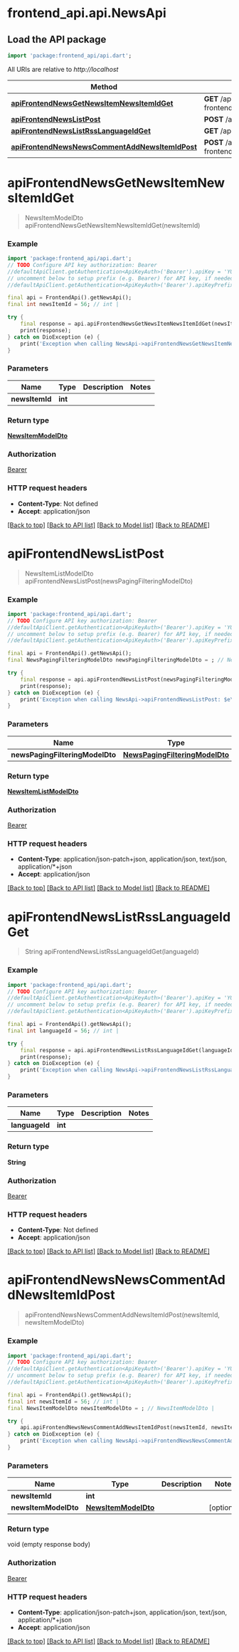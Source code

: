 # frontend_api.api.NewsApi

## Load the API package
```dart
import 'package:frontend_api/api.dart';
```

All URIs are relative to *http://localhost*

Method | HTTP request | Description
------------- | ------------- | -------------
[**apiFrontendNewsGetNewsItemNewsItemIdGet**](NewsApi.md#apifrontendnewsgetnewsitemnewsitemidget) | **GET** /api-frontend/News/GetNewsItem/{newsItemId} | 
[**apiFrontendNewsListPost**](NewsApi.md#apifrontendnewslistpost) | **POST** /api-frontend/News/List | 
[**apiFrontendNewsListRssLanguageIdGet**](NewsApi.md#apifrontendnewslistrsslanguageidget) | **GET** /api-frontend/News/ListRss/{languageId} | 
[**apiFrontendNewsNewsCommentAddNewsItemIdPost**](NewsApi.md#apifrontendnewsnewscommentaddnewsitemidpost) | **POST** /api-frontend/News/NewsCommentAdd/{newsItemId} | 


# **apiFrontendNewsGetNewsItemNewsItemIdGet**
> NewsItemModelDto apiFrontendNewsGetNewsItemNewsItemIdGet(newsItemId)



### Example
```dart
import 'package:frontend_api/api.dart';
// TODO Configure API key authorization: Bearer
//defaultApiClient.getAuthentication<ApiKeyAuth>('Bearer').apiKey = 'YOUR_API_KEY';
// uncomment below to setup prefix (e.g. Bearer) for API key, if needed
//defaultApiClient.getAuthentication<ApiKeyAuth>('Bearer').apiKeyPrefix = 'Bearer';

final api = FrontendApi().getNewsApi();
final int newsItemId = 56; // int | 

try {
    final response = api.apiFrontendNewsGetNewsItemNewsItemIdGet(newsItemId);
    print(response);
} catch on DioException (e) {
    print('Exception when calling NewsApi->apiFrontendNewsGetNewsItemNewsItemIdGet: $e\n');
}
```

### Parameters

Name | Type | Description  | Notes
------------- | ------------- | ------------- | -------------
 **newsItemId** | **int**|  | 

### Return type

[**NewsItemModelDto**](NewsItemModelDto.md)

### Authorization

[Bearer](../README.md#Bearer)

### HTTP request headers

 - **Content-Type**: Not defined
 - **Accept**: application/json

[[Back to top]](#) [[Back to API list]](../README.md#documentation-for-api-endpoints) [[Back to Model list]](../README.md#documentation-for-models) [[Back to README]](../README.md)

# **apiFrontendNewsListPost**
> NewsItemListModelDto apiFrontendNewsListPost(newsPagingFilteringModelDto)



### Example
```dart
import 'package:frontend_api/api.dart';
// TODO Configure API key authorization: Bearer
//defaultApiClient.getAuthentication<ApiKeyAuth>('Bearer').apiKey = 'YOUR_API_KEY';
// uncomment below to setup prefix (e.g. Bearer) for API key, if needed
//defaultApiClient.getAuthentication<ApiKeyAuth>('Bearer').apiKeyPrefix = 'Bearer';

final api = FrontendApi().getNewsApi();
final NewsPagingFilteringModelDto newsPagingFilteringModelDto = ; // NewsPagingFilteringModelDto | 

try {
    final response = api.apiFrontendNewsListPost(newsPagingFilteringModelDto);
    print(response);
} catch on DioException (e) {
    print('Exception when calling NewsApi->apiFrontendNewsListPost: $e\n');
}
```

### Parameters

Name | Type | Description  | Notes
------------- | ------------- | ------------- | -------------
 **newsPagingFilteringModelDto** | [**NewsPagingFilteringModelDto**](NewsPagingFilteringModelDto.md)|  | [optional] 

### Return type

[**NewsItemListModelDto**](NewsItemListModelDto.md)

### Authorization

[Bearer](../README.md#Bearer)

### HTTP request headers

 - **Content-Type**: application/json-patch+json, application/json, text/json, application/*+json
 - **Accept**: application/json

[[Back to top]](#) [[Back to API list]](../README.md#documentation-for-api-endpoints) [[Back to Model list]](../README.md#documentation-for-models) [[Back to README]](../README.md)

# **apiFrontendNewsListRssLanguageIdGet**
> String apiFrontendNewsListRssLanguageIdGet(languageId)



### Example
```dart
import 'package:frontend_api/api.dart';
// TODO Configure API key authorization: Bearer
//defaultApiClient.getAuthentication<ApiKeyAuth>('Bearer').apiKey = 'YOUR_API_KEY';
// uncomment below to setup prefix (e.g. Bearer) for API key, if needed
//defaultApiClient.getAuthentication<ApiKeyAuth>('Bearer').apiKeyPrefix = 'Bearer';

final api = FrontendApi().getNewsApi();
final int languageId = 56; // int | 

try {
    final response = api.apiFrontendNewsListRssLanguageIdGet(languageId);
    print(response);
} catch on DioException (e) {
    print('Exception when calling NewsApi->apiFrontendNewsListRssLanguageIdGet: $e\n');
}
```

### Parameters

Name | Type | Description  | Notes
------------- | ------------- | ------------- | -------------
 **languageId** | **int**|  | 

### Return type

**String**

### Authorization

[Bearer](../README.md#Bearer)

### HTTP request headers

 - **Content-Type**: Not defined
 - **Accept**: application/json

[[Back to top]](#) [[Back to API list]](../README.md#documentation-for-api-endpoints) [[Back to Model list]](../README.md#documentation-for-models) [[Back to README]](../README.md)

# **apiFrontendNewsNewsCommentAddNewsItemIdPost**
> apiFrontendNewsNewsCommentAddNewsItemIdPost(newsItemId, newsItemModelDto)



### Example
```dart
import 'package:frontend_api/api.dart';
// TODO Configure API key authorization: Bearer
//defaultApiClient.getAuthentication<ApiKeyAuth>('Bearer').apiKey = 'YOUR_API_KEY';
// uncomment below to setup prefix (e.g. Bearer) for API key, if needed
//defaultApiClient.getAuthentication<ApiKeyAuth>('Bearer').apiKeyPrefix = 'Bearer';

final api = FrontendApi().getNewsApi();
final int newsItemId = 56; // int | 
final NewsItemModelDto newsItemModelDto = ; // NewsItemModelDto | 

try {
    api.apiFrontendNewsNewsCommentAddNewsItemIdPost(newsItemId, newsItemModelDto);
} catch on DioException (e) {
    print('Exception when calling NewsApi->apiFrontendNewsNewsCommentAddNewsItemIdPost: $e\n');
}
```

### Parameters

Name | Type | Description  | Notes
------------- | ------------- | ------------- | -------------
 **newsItemId** | **int**|  | 
 **newsItemModelDto** | [**NewsItemModelDto**](NewsItemModelDto.md)|  | [optional] 

### Return type

void (empty response body)

### Authorization

[Bearer](../README.md#Bearer)

### HTTP request headers

 - **Content-Type**: application/json-patch+json, application/json, text/json, application/*+json
 - **Accept**: application/json

[[Back to top]](#) [[Back to API list]](../README.md#documentation-for-api-endpoints) [[Back to Model list]](../README.md#documentation-for-models) [[Back to README]](../README.md)

